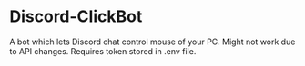 # Discord-ClickBot
A bot which lets Discord chat control mouse of your PC. Might not work due to API changes. Requires token stored in .env file.
